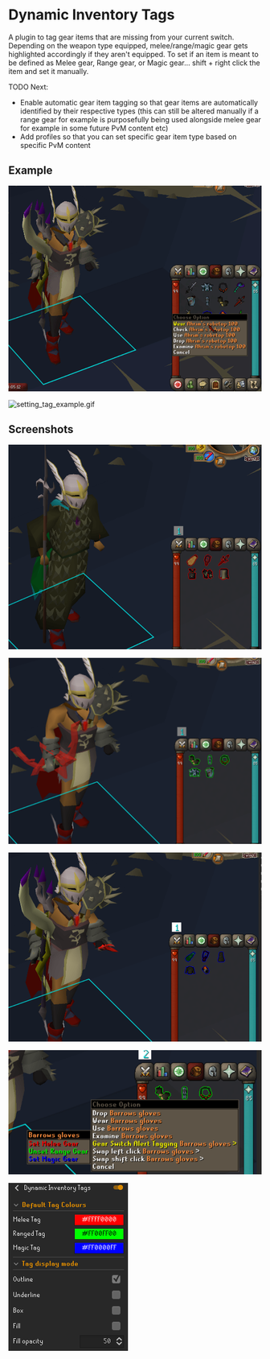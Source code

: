 # Dynamic Inventory Tags
A plugin to tag gear items that are missing from your current switch. Depending on the weapon type equipped, melee/range/magic gear gets highlighted accordingly if they aren't equipped.
To set if an item is meant to be defined as Melee gear, Range gear, or Magic gear... shift + right click the item and set it manually.

TODO Next:
- Enable automatic gear item tagging so that gear items are automatically identified by their respective types (this can still be altered manually if a range gear for example is purposefully being used alongside melee gear for example in some future PvM content etc)
- Add profiles so that you can set specific gear item type based on specific PvM content

## Example

![tag_example.gif](tag_example.gif)

![setting_tag_example.gif](setting_tag_example.gif)

## Screenshots
![melee_gear_missing.png](melee_gear_missing.png)

![ranged_gear_missing.png](ranged_gear_missing.png)

![magic_gear_missing.png](magic_gear_missing.png)

![set_gear_type.png](set_gear_type.png)

![config_panel.png](config_panel.png)